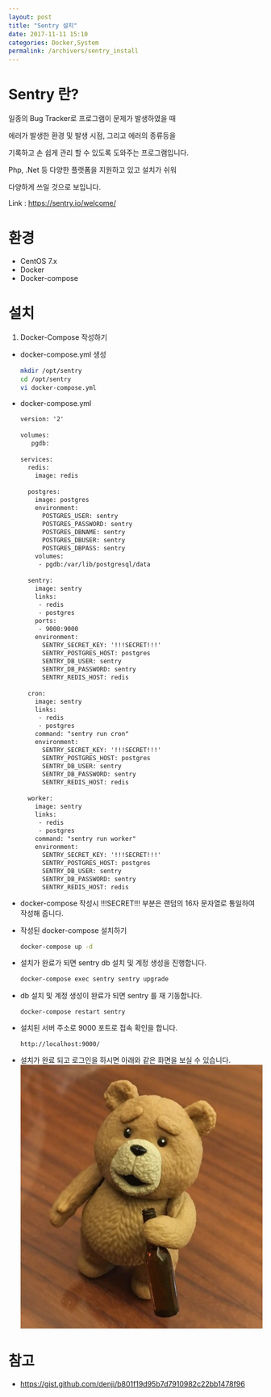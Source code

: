 ```yaml
---
layout: post
title: "Sentry 설치"
date: 2017-11-11 15:10
categories: Docker,System
permalink: /archivers/sentry_install
---
```


# Sentry 란?
일종의 Bug Tracker로 프로그램이 문제가 발생하였을 때

에러가 발생한 환경 및 발생 시점, 그리고 에러의 종류등을

기록하고 손 쉽게 관리 할 수 있도록 도와주는 프로그램입니다.

Php, .Net 등 다양한 플랫폼을 지원하고 있고 설치가 쉬워

다양하게 쓰일 것으로 보입니다.


Link : https://sentry.io/welcome/

# 환경
* CentOS 7.x
* Docker
* Docker-compose

# 설치
1. Docker-Compose 작성하기
* docker-compose.yml 생성
    ```bash
    mkdir /opt/sentry
    cd /opt/sentry
    vi docker-compose.yml
    ```
* docker-compose.yml
    ```vi
    version: '2'
    
    volumes:
       pgdb:
    
    services:
      redis:
        image: redis
    
      postgres:
        image: postgres
        environment:
          POSTGRES_USER: sentry
          POSTGRES_PASSWORD: sentry
          POSTGRES_DBNAME: sentry
          POSTGRES_DBUSER: sentry
          POSTGRES_DBPASS: sentry
        volumes:
         - pgdb:/var/lib/postgresql/data
    
      sentry:
        image: sentry
        links:
         - redis
         - postgres
        ports:
         - 9000:9000
        environment:
          SENTRY_SECRET_KEY: '!!!SECRET!!!'
          SENTRY_POSTGRES_HOST: postgres
          SENTRY_DB_USER: sentry
          SENTRY_DB_PASSWORD: sentry
          SENTRY_REDIS_HOST: redis
    
      cron:
        image: sentry
        links:
         - redis
         - postgres
        command: "sentry run cron"
        environment:
          SENTRY_SECRET_KEY: '!!!SECRET!!!'
          SENTRY_POSTGRES_HOST: postgres
          SENTRY_DB_USER: sentry
          SENTRY_DB_PASSWORD: sentry
          SENTRY_REDIS_HOST: redis
    
      worker:
        image: sentry
        links:
         - redis
         - postgres
        command: "sentry run worker"
        environment:
          SENTRY_SECRET_KEY: '!!!SECRET!!!'
          SENTRY_POSTGRES_HOST: postgres
          SENTRY_DB_USER: sentry
          SENTRY_DB_PASSWORD: sentry
          SENTRY_REDIS_HOST: redis
    ```
* docker-compose 작성시 !!!SECRET!!! 부분은 랜덤의 16자 문자열로 통일하여 작성해 줍니다.
* 작성된 docker-compose 설치하기
    ```bash
    docker-compose up -d
    ```
* 설치가 완료가 되면 sentry db 설치 및 계정 생성을 진행합니다.
    ```bash
    docker-compose exec sentry sentry upgrade
    ```
* db 설치 및 계정 생성이 완료가 되면 sentry 를 재 기동합니다.
    ```base
    docker-compose restart sentry
    ```
* 설치된 서버 주소로 9000 포트로 접속 확인을 합니다.
    ```
    http://localhost:9000/
    ```
    
* 설치가 완료 되고 로그인을 하시면 아래와 같은 화면을 보실 수 있습니다.
    ![](/images/logo.png)

# 참고
- https://gist.github.com/denji/b801f19d95b7d7910982c22bb1478f96